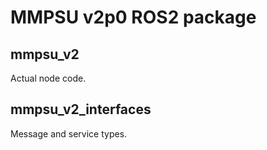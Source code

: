 # MMPSU v2p0 ROS2 package

## mmpsu_v2
Actual node code. 

## mmpsu_v2_interfaces
Message and service types.
